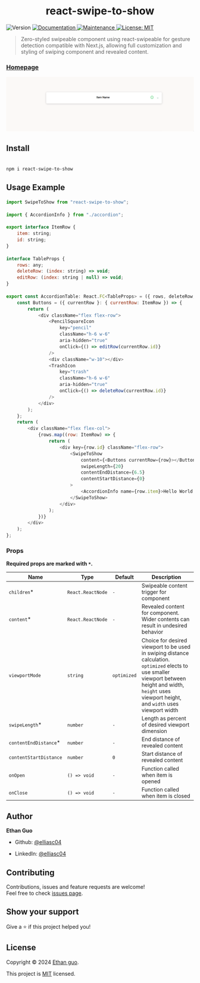 
<h1  align="center">react-swipe-to-show</h1>

<p>

<img  alt="Version"  src="https://img.shields.io/badge/version-1.2.4-blue.svg?cacheSeconds=2592000"  />

<a  href="https://github.com/elliasc04/react-swipe-to-show#readme"  target="_blank">

<img  alt="Documentation"  src="https://img.shields.io/badge/documentation-yes-brightgreen.svg"  />

</a>

<a  href="https://github.com/elliasc04/react-swipe-to-show/graphs/commit-activity"  target="_blank">

<img  alt="Maintenance"  src="https://img.shields.io/badge/Maintained%3F-yes-green.svg"  />

</a>

<a  href="https://github.com/elliasc04/react-swipe-to-show/blob/main/LICENSE"  target="_blank">

<img  alt="License: MIT"  src="https://img.shields.io/badge/License-MIT-yellow.svg"  />

</a>

</p>

  

> Zero-styled swipeable component using react-swipeable for gesture detection compatible with Next.js, allowing full customization and styling of swiping component and revealed content.

  

### [Homepage](https://github.com/elliasc04/react-swipe-to-show)

![Demo-gif](example_gif.gif)
  

## Install

  

```sh

npm i react-swipe-to-show

```

  

## Usage Example

  

```js
import SwipeToShow from "react-swipe-to-show";

import { AccordionInfo } from "./accordion";

export interface ItemRow {
	item: string;
	id: string;
}

interface TableProps {
	rows: any;
	deleteRow: (index: string) => void;
	editRow: (index: string | null) => void;
}

export const AccordionTable: React.FC<TableProps> = ({ rows, deleteRow, editRow }) => {
	const Buttons = ({ currentRow }: { currentRow: ItemRow }) => {
		return (
			<div className="flex flex-row">
				<PencilSquareIcon
					key="pencil"
					className="h-6 w-6"
					aria-hidden="true"
					onClick={() => editRow(currentRow.id)}
				/>
				<div className="w-10"></div>
				<TrashIcon
					key="trash"
					className="h-6 w-6"
					aria-hidden="true"
					onClick={() => deleteRow(currentRow.id)}
				/>
			</div>
		);
	};
	return (
		<div className="flex flex-col">
			{rows.map((row: ItemRow) => {
				return (
					<div key={row.id} className="flex-row">
						<SwipeToShow
							content={<Buttons currentRow={row}></Buttons>}
							swipeLength={20}
							contentEndDistance={6.5}
							contentStartDistance={0}
						>
							<AccordionInfo name={row.item}>Hello World!</AccordionInfo>
						</SwipeToShow>
					</div>
				);
			})}
		</div>
	);
};

```

  

### Props

  
  

**Required props are marked with `*`.**

  

| Name | Type | Default | Description |
| ------------ | -------- | ------- | ---------------------------------------------------------------------------------- |
| `children`\* | `React.ReactNode` | `-` | Swipeable content trigger for component |
| `content`\* | `React.ReactNode` | `-` | Revealed content for component. Wider contents can result in undesired behavior |
| `viewportMode` | `string` | `optimized` | Choice for desired viewport to be used in swiping distance calculation. `optimized` elects to use smaller viewport between height and width, `height` uses viewport height, and `width` uses viewport width |
| `swipeLength`\* | `number` | `-` | Length as percent of desired viewport dimension |
| `contentEndDistance`\* | `number` | `-` | End distance of revealed content |
| `contentStartDistance` | `number` | `0` | Start distance of revealed content |
| `onOpen` | `() => void` | `-` | Function called when item is opened |
| `onClose` | `() => void` | `-` | Function called when item is closed |

  

## Author

  

**Ethan Guo**

  

* Github: [@elliasc04](https://github.com/elliasc04)

* LinkedIn: [@elliasc04](https://www.linkedin.com/in/ethanguo/)

  

## Contributing

  

Contributions, issues and feature requests are welcome!<br  />Feel free to check [issues page](https://github.com/elliasc04/react-swipe-to-show/issues).
  

## Show your support



Give a ⭐️ if this project helped you!

  

## License

  

Copyright © 2024 [Ethan guo](https://github.com/elliasc04).<br  />

This project is [MIT](https://github.com/elliasc04/react-swipe-to-show/blob/main/LICENSE) licensed.